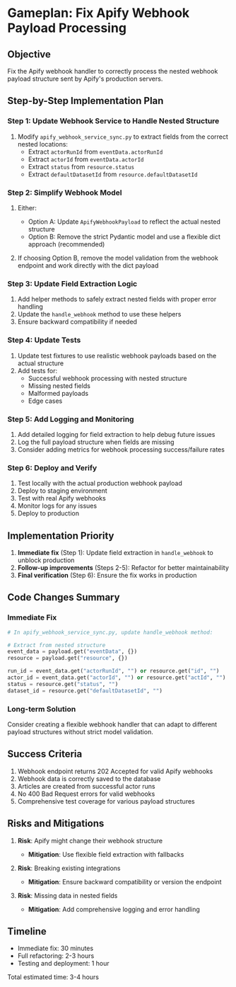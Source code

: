 # Gameplan: Fix Apify Webhook Payload Processing

## Objective

Fix the Apify webhook handler to correctly process the nested webhook payload structure sent by Apify's production servers.

## Step-by-Step Implementation Plan

### Step 1: Update Webhook Service to Handle Nested Structure

1. Modify `apify_webhook_service_sync.py` to extract fields from the correct nested locations:
   - Extract `actorRunId` from `eventData.actorRunId`
   - Extract `actorId` from `eventData.actorId`
   - Extract `status` from `resource.status`
   - Extract `defaultDatasetId` from `resource.defaultDatasetId`

### Step 2: Simplify Webhook Model

1. Either:
   - Option A: Update `ApifyWebhookPayload` to reflect the actual nested structure
   - Option B: Remove the strict Pydantic model and use a flexible dict approach (recommended)

2. If choosing Option B, remove the model validation from the webhook endpoint and work directly with the dict payload

### Step 3: Update Field Extraction Logic

1. Add helper methods to safely extract nested fields with proper error handling
2. Update the `handle_webhook` method to use these helpers
3. Ensure backward compatibility if needed

### Step 4: Update Tests

1. Update test fixtures to use realistic webhook payloads based on the actual structure
2. Add tests for:
   - Successful webhook processing with nested structure
   - Missing nested fields
   - Malformed payloads
   - Edge cases

### Step 5: Add Logging and Monitoring

1. Add detailed logging for field extraction to help debug future issues
2. Log the full payload structure when fields are missing
3. Consider adding metrics for webhook processing success/failure rates

### Step 6: Deploy and Verify

1. Test locally with the actual production webhook payload
2. Deploy to staging environment
3. Test with real Apify webhooks
4. Monitor logs for any issues
5. Deploy to production

## Implementation Priority

1. **Immediate fix** (Step 1): Update field extraction in `handle_webhook` to unblock production
2. **Follow-up improvements** (Steps 2-5): Refactor for better maintainability
3. **Final verification** (Step 6): Ensure the fix works in production

## Code Changes Summary

### Immediate Fix

```python
# In apify_webhook_service_sync.py, update handle_webhook method:

# Extract from nested structure
event_data = payload.get("eventData", {})
resource = payload.get("resource", {})

run_id = event_data.get("actorRunId", "") or resource.get("id", "")
actor_id = event_data.get("actorId", "") or resource.get("actId", "")
status = resource.get("status", "")
dataset_id = resource.get("defaultDatasetId", "")
```

### Long-term Solution

Consider creating a flexible webhook handler that can adapt to different payload structures without strict model validation.

## Success Criteria

1. Webhook endpoint returns 202 Accepted for valid Apify webhooks
2. Webhook data is correctly saved to the database
3. Articles are created from successful actor runs
4. No 400 Bad Request errors for valid webhooks
5. Comprehensive test coverage for various payload structures

## Risks and Mitigations

1. **Risk**: Apify might change their webhook structure
   - **Mitigation**: Use flexible field extraction with fallbacks

2. **Risk**: Breaking existing integrations
   - **Mitigation**: Ensure backward compatibility or version the endpoint

3. **Risk**: Missing data in nested fields
   - **Mitigation**: Add comprehensive logging and error handling

## Timeline

- Immediate fix: 30 minutes
- Full refactoring: 2-3 hours
- Testing and deployment: 1 hour

Total estimated time: 3-4 hours
